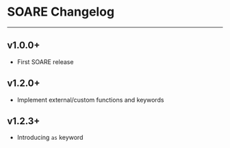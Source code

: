 
# SOARE Changelog

---

## v1.0.0+

- First SOARE release

## v1.2.0+

- Implement external/custom functions and keywords

## v1.2.3+

- Introducing `as` keyword
